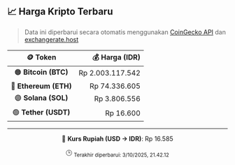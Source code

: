 

<!-- HARGA_KRIPTO -->
## 📈 Harga Kripto Terbaru

> Data ini diperbarui secara otomatis menggunakan [CoinGecko API](https://www.coingecko.com/) dan [exchangerate.host](https://exchangerate.host/)

<div align="center">

| 🪙 Token | 💰 Harga (IDR) |
|:------:|---------------:|
| 🟠 **Bitcoin (BTC)**   | Rp 2.003.117.542 |
| 🔵 **Ethereum (ETH)**  | Rp 74.336.605 |
| 🟣 **Solana (SOL)**    | Rp 3.806.556 |
| 🟢 **Tether (USDT)**   | Rp 16.600 |

---

💱 **Kurs Rupiah (USD → IDR)**: Rp 16.585

🕒 <sub>Terakhir diperbarui: 3/10/2025, 21.42.12</sub>

</div>
<!-- /HARGA_KRIPTO -->